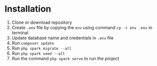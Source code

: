 # Installation

1. Clone or download repository
2. Create `.env` file by copying the `env` using command `cp -r env .env` in terminal
3. Update database name and credentials in `.env` file
4. Run `composer update`
5. Run `php spark migrate --all`
6. Run `php spark seed --all`
7. Run the command `php spark serve` to run the project
